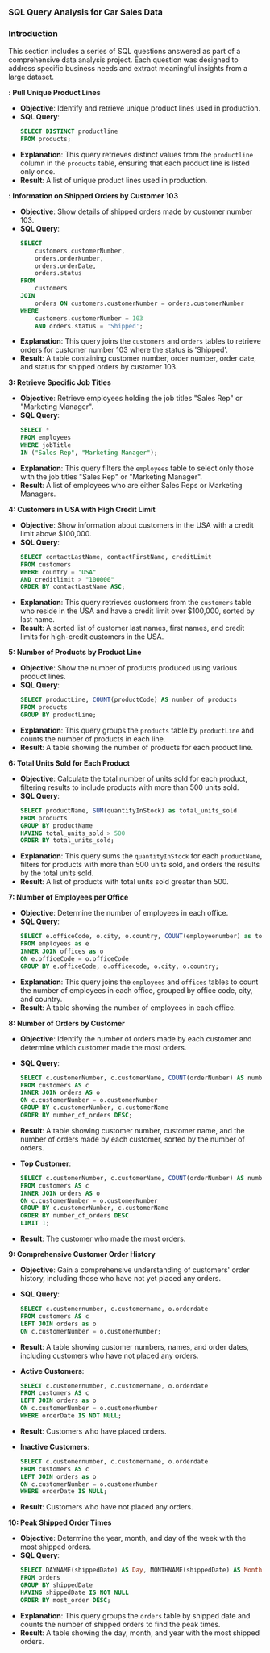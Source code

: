 ### SQL Query Analysis for Car Sales Data
### Introduction

This section includes a series of SQL questions answered as part of a comprehensive data analysis project. Each question was designed to address specific business needs and extract meaningful insights from a large dataset. 

**: Pull Unique Product Lines**
- **Objective**: Identify and retrieve unique product lines used in production.
- **SQL Query**:
    ```sql
    SELECT DISTINCT productline
    FROM products;
    ```
- **Explanation**: This query retrieves distinct values from the `productline` column in the `products` table, ensuring that each product line is listed only once.
- **Result**: A list of unique product lines used in production.

**: Information on Shipped Orders by Customer 103**
- **Objective**: Show details of shipped orders made by customer number 103.
- **SQL Query**:
    ```sql
    SELECT 
        customers.customerNumber,
        orders.orderNumber,
        orders.orderDate,
        orders.status
    FROM 
        customers
    JOIN 
        orders ON customers.customerNumber = orders.customerNumber
    WHERE 
        customers.customerNumber = 103
        AND orders.status = 'Shipped';
    ```
- **Explanation**: This query joins the `customers` and `orders` tables to retrieve orders for customer number 103 where the status is 'Shipped'.
- **Result**: A table containing customer number, order number, order date, and status for shipped orders by customer 103.

**3: Retrieve Specific Job Titles**
- **Objective**: Retrieve employees holding the job titles "Sales Rep" or "Marketing Manager".
- **SQL Query**:
    ```sql
    SELECT *
    FROM employees
    WHERE jobTitle 
    IN ("Sales Rep", "Marketing Manager");
    ```
- **Explanation**: This query filters the `employees` table to select only those with the job titles "Sales Rep" or "Marketing Manager".
- **Result**: A list of employees who are either Sales Reps or Marketing Managers.

**4: Customers in USA with High Credit Limit**
- **Objective**: Show information about customers in the USA with a credit limit above $100,000.
- **SQL Query**:
    ```sql
    SELECT contactLastName, contactFirstName, creditLimit
    FROM customers
    WHERE country = "USA"
    AND creditlimit > "100000"
    ORDER BY contactLastName ASC;
    ```
- **Explanation**: This query retrieves customers from the `customers` table who reside in the USA and have a credit limit over $100,000, sorted by last name.
- **Result**: A sorted list of customer last names, first names, and credit limits for high-credit customers in the USA.

**5: Number of Products by Product Line**
- **Objective**: Show the number of products produced using various product lines.
- **SQL Query**:
    ```sql
    SELECT productLine, COUNT(productCode) AS number_of_products
    FROM products
    GROUP BY productLine;
    ```
- **Explanation**: This query groups the `products` table by `productLine` and counts the number of products in each line.
- **Result**: A table showing the number of products for each product line.

**6: Total Units Sold for Each Product**
- **Objective**: Calculate the total number of units sold for each product, filtering results to include products with more than 500 units sold.
- **SQL Query**:
    ```sql
    SELECT productName, SUM(quantityInStock) as total_units_sold
    FROM products
    GROUP BY productName
    HAVING total_units_sold > 500
    ORDER BY total_units_sold;
    ```
- **Explanation**: This query sums the `quantityInStock` for each `productName`, filters for products with more than 500 units sold, and orders the results by the total units sold.
- **Result**: A list of products with total units sold greater than 500.

**7: Number of Employees per Office**
- **Objective**: Determine the number of employees in each office.
- **SQL Query**:
    ```sql
    SELECT e.officeCode, o.city, o.country, COUNT(employeenumber) as total_employees
    FROM employees as e
    INNER JOIN offices as o
    ON e.officeCode = o.officeCode 
    GROUP BY e.officeCode, o.officecode, o.city, o.country;
    ```
- **Explanation**: This query joins the `employees` and `offices` tables to count the number of employees in each office, grouped by office code, city, and country.
- **Result**: A table showing the number of employees in each office.

**8: Number of Orders by Customer**
- **Objective**: Identify the number of orders made by each customer and determine which customer made the most orders.
- **SQL Query**:
    ```sql
    SELECT c.customerNumber, c.customerName, COUNT(orderNumber) AS number_of_orders
    FROM customers AS c
    INNER JOIN orders AS o
    ON c.customerNumber = o.customerNumber
    GROUP BY c.customerNumber, c.customerName
    ORDER BY number_of_orders DESC;
    ```
- **Result**: A table showing customer number, customer name, and the number of orders made by each customer, sorted by the number of orders.

- **Top Customer**:
    ```sql
    SELECT c.customerNumber, c.customerName, COUNT(orderNumber) AS number_of_orders
    FROM customers AS c
    INNER JOIN orders AS o
    ON c.customerNumber = o.customerNumber
    GROUP BY c.customerNumber, c.customerName
    ORDER BY number_of_orders DESC
    LIMIT 1;
    ```
- **Result**: The customer who made the most orders.

**9: Comprehensive Customer Order History**
- **Objective**: Gain a comprehensive understanding of customers' order history, including those who have not yet placed any orders.
- **SQL Query**:
    ```sql
    SELECT c.customernumber, c.customername, o.orderdate
    FROM customers AS c
    LEFT JOIN orders as o
    ON c.customerNumber = o.customerNumber;
    ```
- **Result**: A table showing customer numbers, names, and order dates, including customers who have not placed any orders.

- **Active Customers**:
    ```sql
    SELECT c.customernumber, c.customername, o.orderdate
    FROM customers AS c
    LEFT JOIN orders as o
    ON c.customerNumber = o.customerNumber
    WHERE orderDate IS NOT NULL;
    ```
- **Result**: Customers who have placed orders.

- **Inactive Customers**:
    ```sql
    SELECT c.customernumber, c.customername, o.orderdate
    FROM customers AS c
    LEFT JOIN orders as o
    ON c.customerNumber = o.customerNumber
    WHERE orderDate IS NULL;
    ```
- **Result**: Customers who have not placed any orders.

**10: Peak Shipped Order Times**
- **Objective**: Determine the year, month, and day of the week with the most shipped orders.
- **SQL Query**:
    ```sql
    SELECT DAYNAME(shippedDate) AS Day, MONTHNAME(shippedDate) AS Month, YEAR(shippedDate) AS Year, COUNT(status) as most_order
    FROM orders
    GROUP BY shippedDate
    HAVING shippedDate IS NOT NULL
    ORDER BY most_order DESC;
    ```
- **Explanation**: This query groups the `orders` table by shipped date and counts the number of shipped orders to find the peak times.
- **Result**: A table showing the day, month, and year with the most shipped orders.
